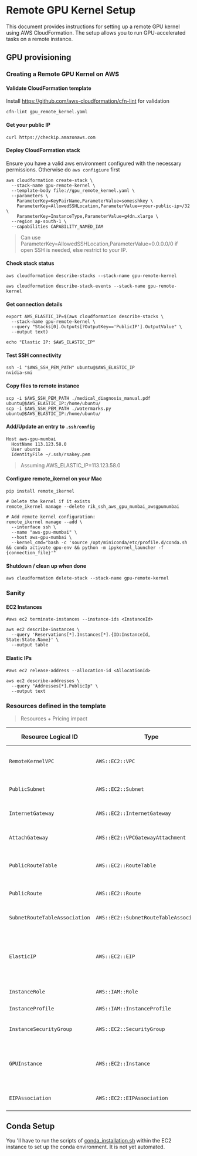 # Remote GPU Kernel Setup

This document provides instructions for setting up a remote GPU kernel using AWS CloudFormation. The setup allows you to
run GPU-accelerated tasks on a remote instance.

## GPU provisioning

### Creating a Remote GPU Kernel on AWS

#### Validate CloudFormation template

Install https://github.com/aws-cloudformation/cfn-lint for validation

```shell
cfn-lint gpu_remote_kernel.yaml
```

#### Get your public IP

```shell
curl https://checkip.amazonaws.com
```

#### Deploy CloudFormation stack

Ensure you have a valid aws environment configured with the necessary permissions. Otherwise do `aws configiure` first

```shell
aws cloudformation create-stack \
  --stack-name gpu-remote-kernel \
  --template-body file://gpu_remote_kernel.yaml \
  --parameters \
    ParameterKey=KeyPairName,ParameterValue=somesshkey \
    ParameterKey=AllowedSSHLocation,ParameterValue=<your-public-ip>/32 \
    ParameterKey=InstanceType,ParameterValue=g4dn.xlarge \
  --region ap-south-1 \
  --capabilities CAPABILITY_NAMED_IAM
```

> Can use ParameterKey=AllowedSSHLocation,ParameterValue=0.0.0.0/0 if open SSH is needed, else restrict to your IP.

#### Check stack status

```shell
aws cloudformation describe-stacks --stack-name gpu-remote-kernel
```

```shell
aws cloudformation describe-stack-events --stack-name gpu-remote-kernel
```

#### Get connection details

```shell
export AWS_ELASTIC_IP=$(aws cloudformation describe-stacks \
  --stack-name gpu-remote-kernel \
  --query "Stacks[0].Outputs[?OutputKey=='PublicIP'].OutputValue" \
  --output text)

echo "Elastic IP: $AWS_ELASTIC_IP"
```

#### Test SSH connectivity

```shell 
ssh -i "$AWS_SSH_PEM_PATH" ubuntu@$AWS_ELASTIC_IP
nvidia-smi
```

#### Copy files to remote instance

```shell
scp -i $AWS_SSH_PEM_PATH ./medical_diagnosis_manual.pdf ubuntu@$AWS_ELASTIC_IP:/home/ubuntu/
scp -i $AWS_SSH_PEM_PATH ./watermarks.py ubuntu@$AWS_ELASTIC_IP:/home/ubuntu/
```

#### Add/Update an entry to `.ssh/config`

```shell
Host aws-gpu-mumbai
  HostName 113.123.58.0
  User ubuntu
  IdentityFile ~/.ssh/rsakey.pem
```

> Assuming AWS_ELASTIC_IP=113.123.58.0

#### Configure remote_ikernel on your Mac

```shell
pip install remote_ikernel

# Delete the kernel if it exists
remote_ikernel manage --delete rik_ssh_aws_gpu_mumbai_awsgpumumbai

# Add remote kernel configuration:
remote_ikernel manage --add \
  --interface ssh \
  --name "aws-gpu-mumbai" \
  --host aws-gpu-mumbai \
  --kernel_cmd="bash -c 'source /opt/miniconda/etc/profile.d/conda.sh && conda activate gpu-env && python -m ipykernel_launcher -f {connection_file}'"

```

#### Shutdown / clean up when done

```shell
aws cloudformation delete-stack --stack-name gpu-remote-kernel
```

### Sanity

#### EC2 Instances

```shell
#aws ec2 terminate-instances --instance-ids <InstanceId>

aws ec2 describe-instances \
  --query 'Reservations[*].Instances[*].{ID:InstanceId, State:State.Name}' \
  --output table
```

#### Elastic IPs

```shell
#aws ec2 release-address --allocation-id <AllocationId>

aws ec2 describe-addresses \
  --query "Addresses[*].PublicIp" \
  --output text
```

### Resources defined in the template

> Resources + Pricing impact

| **Resource Logical ID**       | **Type**                                | **Purpose**                       | **Price Charged**                                                    |
|-------------------------------|-----------------------------------------|-----------------------------------|----------------------------------------------------------------------|
| `RemoteKernelVPC`             | `AWS::EC2::VPC`                         | Virtual network for isolation     | 🆓 Free (no hourly charge for VPC itself)                            |
| `PublicSubnet`                | `AWS::EC2::Subnet`                      | Subnet for public IP assignment   | 🆓 Free                                                              |
| `InternetGateway`             | `AWS::EC2::InternetGateway`             | Enables Internet access           | 🆓 Free                                                              |
| `AttachGateway`               | `AWS::EC2::VPCGatewayAttachment`        | Attachment of IGW to VPC          | 🆓 Free                                                              |
| `PublicRouteTable`            | `AWS::EC2::RouteTable`                  | Route table for outbound traffic  | 🆓 Free (first 200 per VPC)                                          |
| `PublicRoute`                 | `AWS::EC2::Route`                       | Default route via IGW             | 🆓 Free                                                              |
| `SubnetRouteTableAssociation` | `AWS::EC2::SubnetRouteTableAssociation` | Associates subnet and route table | 🆓 Free                                                              |
| `ElasticIP`                   | `AWS::EC2::EIP`                         | Allocates static public IP        | 🆓 Free **while attached**; \~\$0.005/hr if allocated but unattached |
| `InstanceRole`                | `AWS::IAM::Role`                        | IAM permissions                   | 🆓 Free                                                              |
| `InstanceProfile`             | `AWS::IAM::InstanceProfile`             | Attach IAM role to EC2            | 🆓 Free                                                              |
| `InstanceSecurityGroup`       | `AWS::EC2::SecurityGroup`               | Controls network access           | 🆓 Free                                                              |
| `GPUInstance`                 | `AWS::EC2::Instance`                    | Actual compute instance           | 💸 \~\$0.60/hr for `g4dn.xlarge` (`ap-south-1` Mumbai)               |
| `EIPAssociation`              | `AWS::EC2::EIPAssociation`              | Associates Elastic IP with EC2    | 🆓 Free while associated                                             |

## Conda Setup

You 'll have to run the scripts of [conda_installation.sh](conda_installation.sh) within the EC2 instance to set up the
conda environment. It is not yet automated.